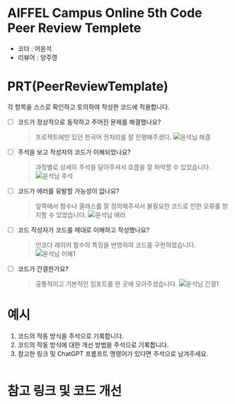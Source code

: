 # AIFFEL Campus Online 5th Code Peer Review Templete
- 코더 : 어윤석
- 리뷰어 : 양주영

# PRT(PeerReviewTemplate) 
각 항목을 스스로 확인하고 토의하여 작성한 코드에 적용합니다.

- [ ] 코드가 정상적으로 동작하고 주어진 문제를 해결했나요?
  > 프로젝트에만 있던 한국어 전처리를 잘 진행해주셨다.
  ![윤석님 해결](https://github.com/yoonseok-eo/AIFFEL/assets/134067511/f216044c-77fa-46f3-81e5-8c6e09858f24)
- [ ] 주석을 보고 작성자의 코드가 이해되었나요?
  >과정별로 상세히 주석을 달아주셔서 흐름을 잘 파악할 수 있었습니다. 
  ![윤석님 주석](https://github.com/yoonseok-eo/AIFFEL/assets/134067511/30d6b232-f431-4a2d-8814-80bc5254f567)
- [ ] 코드가 에러를 유발할 가능성이 없나요?
  > 앞쪽에서 함수나 클래스를 잘 정의해주셔서 불필요한 코드로 인한 오류를 방지할 수 있었습니다.
  ![윤석님 에러](https://github.com/yoonseok-eo/AIFFEL/assets/134067511/73cd6948-6ab3-45b4-9cd4-1ff5fa7fbab0)
- [ ] 코드 작성자가 코드를 제대로 이해하고 작성했나요?
  > 인코더 레이어 함수의 특징을 반영하여 코드를 구현하였습니다. 
  ![윤석님 이해1](https://github.com/yoonseok-eo/AIFFEL/assets/134067511/2612a4b9-7f85-4851-bbe1-455a1e3a1b2b)
- [ ] 코드가 간결한가요?
  > 공통적이고 기본적인 임포트를 한 곳에 모아주셨습니다. 
  ![윤석님 간결1](https://github.com/yoonseok-eo/AIFFEL/assets/134067511/1ad8799c-f390-46e0-b82a-92174d69d60c)
# 예시
1. 코드의 작동 방식을 주석으로 기록합니다.
2. 코드의 작동 방식에 대한 개선 방법을 주석으로 기록합니다.
3. 참고한 링크 및 ChatGPT 프롬프트 명령어가 있다면 주석으로 남겨주세요.
```python
```
# 참고 링크 및 코드 개선
```python
```
